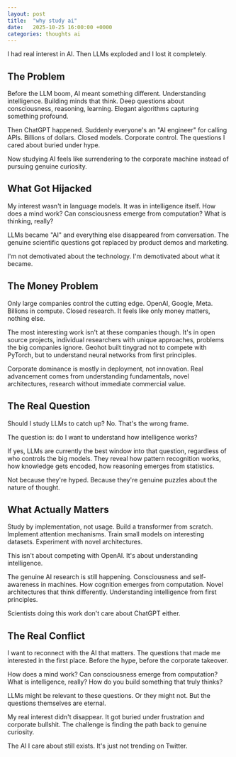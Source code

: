 ```yaml
---
layout: post
title:  "why study ai"
date:   2025-10-25 16:00:00 +0000
categories: thoughts ai
---
```


I had real interest in AI. Then LLMs exploded and I lost it completely.

## The Problem

Before the LLM boom, AI meant something different. Understanding intelligence. Building minds that think. Deep questions about consciousness, reasoning, learning. Elegant algorithms capturing something profound.

Then ChatGPT happened. Suddenly everyone's an "AI engineer" for calling APIs. Billions of dollars. Closed models. Corporate control. The questions I cared about buried under hype.

Now studying AI feels like surrendering to the corporate machine instead of pursuing genuine curiosity.

## What Got Hijacked

My interest wasn't in language models. It was in intelligence itself. How does a mind work? Can consciousness emerge from computation? What is thinking, really?

LLMs became "AI" and everything else disappeared from conversation. The genuine scientific questions got replaced by product demos and marketing.

I'm not demotivated about the technology. I'm demotivated about what it became.

## The Money Problem

Only large companies control the cutting edge. OpenAI, Google, Meta. Billions in compute. Closed research. It feels like only money matters, nothing else.

The most interesting work isn't at these companies though. It's in open source projects, individual researchers with unique approaches, problems the big companies ignore. Geohot built tinygrad not to compete with PyTorch, but to understand neural networks from first principles.

Corporate dominance is mostly in deployment, not innovation. Real advancement comes from understanding fundamentals, novel architectures, research without immediate commercial value.

## The Real Question

Should I study LLMs to catch up? No. That's the wrong frame.

The question is: do I want to understand how intelligence works?

If yes, LLMs are currently the best window into that question, regardless of who controls the big models. They reveal how pattern recognition works, how knowledge gets encoded, how reasoning emerges from statistics.

Not because they're hyped. Because they're genuine puzzles about the nature of thought.

## What Actually Matters

Study by implementation, not usage. Build a transformer from scratch. Implement attention mechanisms. Train small models on interesting datasets. Experiment with novel architectures.

This isn't about competing with OpenAI. It's about understanding intelligence.

The genuine AI research is still happening. Consciousness and self-awareness in machines. How cognition emerges from computation. Novel architectures that think differently. Understanding intelligence from first principles.

Scientists doing this work don't care about ChatGPT either.

## The Real Conflict

I want to reconnect with the AI that matters. The questions that made me interested in the first place. Before the hype, before the corporate takeover.

How does a mind work? Can consciousness emerge from computation? What is intelligence, really? How do you build something that truly thinks?

LLMs might be relevant to these questions. Or they might not. But the questions themselves are eternal.

My real interest didn't disappear. It got buried under frustration and corporate bullshit. The challenge is finding the path back to genuine curiosity.

The AI I care about still exists. It's just not trending on Twitter.